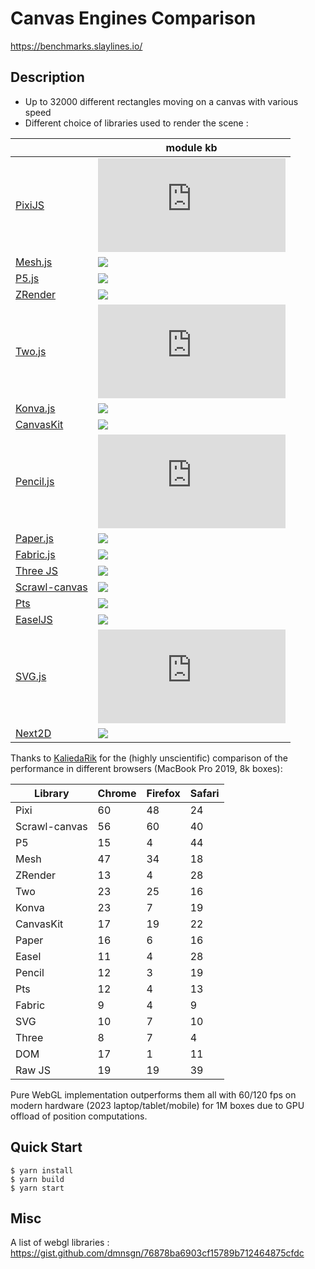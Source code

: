 # Canvas Engines Comparison

https://benchmarks.slaylines.io/

## Description

- Up to 32000 different rectangles moving on a canvas with various speed
- Different choice of libraries used to render the scene :

|                                                            | module kb                                                  |
| ---------------------------------------------------------- | ---------------------------------------------------------- |
| [PixiJS](https://www.pixijs.com)                           | ![](https://badgen.net/bundlephobia/min/pixi.js)           |
| [Mesh.js](https://github.com/mesh-js/mesh.js)              | ![](https://badgen.net/bundlephobia/min/@mesh.js/core)     |
| [P5.js](https://p5js.org)                                  | ![](https://badgen.net/bundlephobia/min/p5)                |
| [ZRender](https://github.com/ecomfe/zrender)               | ![](https://badgen.net/bundlephobia/min/zrender)           |
| [Two.js](https://two.js.org/)                              | ![](https://badgen.net/bundlephobia/min/two.js)            |
| [Konva.js](https://konvajs.org/)                           | ![](https://badgen.net/bundlephobia/min/konva)             |
| [CanvasKit](https://skia.org/docs/user/modules/canvaskit/) | ![](https://badgen.net/bundlephobia/min/canvaskit-wasm)    |
| [Pencil.js](https://pencil.js.org/)                        | ![](https://badgen.net/bundlephobia/min/pencil.js)         |
| [Paper.js](http://paperjs.org/)                            | ![](https://badgen.net/bundlephobia/min/paper)             |
| [Fabric.js](http://fabricjs.com/)                          | ![](https://badgen.net/bundlephobia/min/fabric)            |
| [Three JS](https://threejs.org/)                           | ![](https://badgen.net/bundlephobia/min/three)             |
| [Scrawl-canvas](https://scrawl-v8.rikweb.org.uk/)          | ![](https://badgen.net/bundlephobia/min/scrawl-canvas)     |
| [Pts](https://github.com/williamngan/pts)                  | ![](https://badgen.net/bundlephobia/min/pts)               |
| [EaselJS](https://github.com/CreateJS/EaselJS)             | ![](https://badgen.net/bundlephobia/min/@createjs/easeljs) |
| [SVG.js](https://github.com/svgdotjs/svg.js)               | ![](https://badgen.net/bundlephobia/min/@svgdotjs/svg.js)  |
| [Next2D](https://next2d.app)                               | ![](https://badgen.net/bundlephobia/min/@next2d/player)    |


Thanks to [KaliedaRik](https://github.com/KaliedaRik) for the (highly unscientific) comparison of the performance in different browsers (MacBook Pro 2019, 8k boxes):

| Library | Chrome | Firefox | Safari |
| --- | --- | --- | --- |
| Pixi | 60 | 48 | 24 |
| Scrawl-canvas | 56 | 60 | 40 |
| P5 | 15 | 4 | 44 |
| Mesh | 47 | 34 | 18 |
| ZRender | 13 | 4 | 28 |
| Two | 23 | 25 | 16 |
| Konva | 23 | 7 | 19 |
| CanvasKit | 17 | 19 | 22 |
| Paper | 16 | 6 | 16 |
| Easel | 11 | 4 | 28 |
| Pencil | 12 | 3 | 19 |
| Pts | 12 | 4 | 13 |
| Fabric | 9 | 4 | 9 |
| SVG | 10 | 7 | 10 |
| Three | 8 | 7 | 4 |
| DOM | 17 | 1 | 11 |
| Raw JS | 19 | 19 | 39 |

Pure WebGL implementation outperforms them all with 60/120 fps on modern hardware (2023 laptop/tablet/mobile) for 1M boxes due to GPU offload of position computations.

## Quick Start

```
$ yarn install
$ yarn build
$ yarn start
```

## Misc

A list of webgl libraries : https://gist.github.com/dmnsgn/76878ba6903cf15789b712464875cfdc
